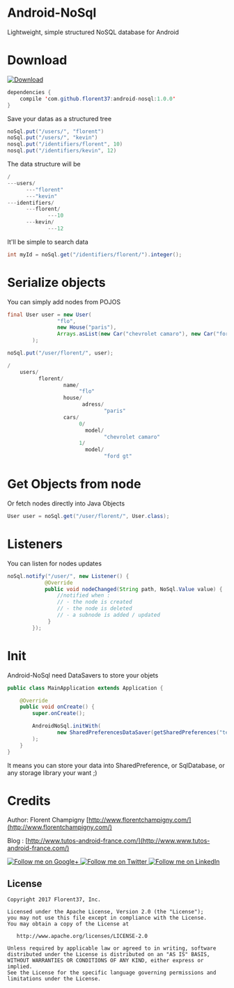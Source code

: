 # Android-NoSql

Lightweight, simple structured NoSQL database for Android

# Download

[ ![Download](https://api.bintray.com/packages/florent37/maven/android-nosql/images/download.svg) ](https://bintray.com/florent37/maven/android-nosql/_latestVersion)
```java
dependencies {
    compile 'com.github.florent37:android-nosql:1.0.0'
}
```

Save your datas as a structured tree

```java
noSql.put("/users/", "florent")
noSql.put("/users/", "kevin")
nosql.put("/identifiers/florent", 10)
nosql.put("/identifiers/kevin", 12)
```

The data structure will be

```java
/
---users/
      ---"florent"
      ---"kevin"
---identifiers/
      ---florent/
             ---10
      ---kevin/
             ---12
```

It'll be simple to search data

```java
int myId = noSql.get("/identifiers/florent/").integer();
```

# Serialize objects 

You can simply add nodes from POJOS

```java
final User user = new User(
                "flo",
                new House("paris"),
                Arrays.asList(new Car("chevrolet camaro"), new Car("ford gt"))
        );

noSql.put("/user/florent/", user);
```

```java
/
    users/
          florent/
                  name/
                       "flo"
                  house/
                        adress/
                               "paris"
                  cars/
                       0/
                         model/
                               "chevrolet camaro"
                       1/
                         model/
                               "ford gt"
```

# Get Objects from node
 
Or fetch nodes directly into Java Objects
 
```java
User user = noSql.get("/user/florent/", User.class);
```

# Listeners

You can listen for nodes updates

```java
noSql.notify("/user/", new Listener() {
            @Override
            public void nodeChanged(String path, NoSql.Value value) {
                //notified when :
                // - the node is created
                // - the node is deleted
                // - a subnode is added / updated
             }
        });
```

# Init

Android-NoSql need DataSavers to store your objets

```java
public class MainApplication extends Application {

    @Override
    public void onCreate() {
        super.onCreate();

        AndroidNoSql.initWith(
                new SharedPreferencesDataSaver(getSharedPreferences("test", Context.MODE_PRIVATE))
        );
    }
}
```

It means you can store your data into SharedPreference, or SqlDatabase, or any storage library your want ;)

# Credits

Author: Florent Champigny [http://www.florentchampigny.com/](http://www.florentchampigny.com/)

Blog : [http://www.tutos-android-france.com/](http://www.www.tutos-android-france.com/)

<a href="https://plus.google.com/+florentchampigny">
  <img alt="Follow me on Google+"
       src="https://raw.githubusercontent.com/florent37/DaVinci/master/mobile/src/main/res/drawable-hdpi/gplus.png" />
</a>
<a href="https://twitter.com/florent_champ">
  <img alt="Follow me on Twitter"
       src="https://raw.githubusercontent.com/florent37/DaVinci/master/mobile/src/main/res/drawable-hdpi/twitter.png" />
</a>
<a href="https://www.linkedin.com/in/florentchampigny">
  <img alt="Follow me on LinkedIn"
       src="https://raw.githubusercontent.com/florent37/DaVinci/master/mobile/src/main/res/drawable-hdpi/linkedin.png" />
</a>


License
--------

    Copyright 2017 Florent37, Inc.

    Licensed under the Apache License, Version 2.0 (the "License");
    you may not use this file except in compliance with the License.
    You may obtain a copy of the License at

       http://www.apache.org/licenses/LICENSE-2.0

    Unless required by applicable law or agreed to in writing, software
    distributed under the License is distributed on an "AS IS" BASIS,
    WITHOUT WARRANTIES OR CONDITIONS OF ANY KIND, either express or implied.
    See the License for the specific language governing permissions and
    limitations under the License.
